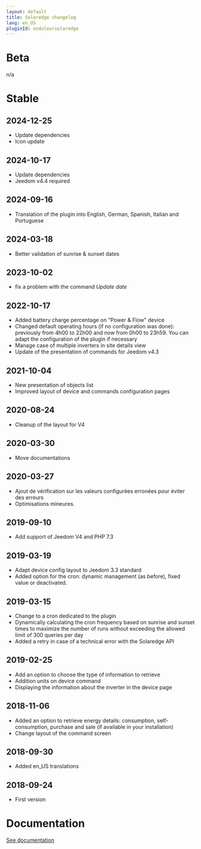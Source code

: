 ```yaml
---
layout: default
title: Solaredge changelog
lang: en_US
pluginId: onduleursolaredge
---
```


# Beta

n/a

# Stable

## 2024-12-25

- Update dependencies
- Icon update

## 2024-10-17

- Update dependencies
- Jeedom v4.4 required

## 2024-09-16

- Translation of the plugin into English, German, Spanish, Italian and Portuguese

## 2024-03-18

- Better validation of sunrise & sunset dates

## 2023-10-02

- fix a problem with the command *Update date*

## 2022-10-17

- Added battery charge percentage on "Power & Flow" device
- Changed default operating hours (if no configuration was done): previously from 4h00 to 22h00 and now from 0h00 to 23h59. You can adapt the configuration of the plugin if necessary
- Manage case of multiple inverters in site details view
- Update of the presentation of commands for Jeedom v4.3

## 2021-10-04

- New presentation of objects list
- Improved layout of device and commands configuration pages

## 2020-08-24

- Cleanup of the layout for V4

## 2020-03-30

- Move documentations

## 2020-03-27

- Ajout de vérification sur les valeurs configurées erronées pour éviter des erreurs
- Optimisations mineures.

## 2019-09-10

- Add support of Jeedom V4 and PHP 7.3

## 2019-03-19

- Adapt device config layout to Jeedom 3.3 standard
- Added option for the cron: dynamic management (as before), fixed value or deactivated.

## 2019-03-15

- Change to a cron dedicated to the plugin
- Dynamically calculating the cron frequency based on sunrise and sunset times to maximize the number of runs without exceeding the allowed limit of 300 queries per day
- Added a retry in case of a technical error with the Solaredge API

## 2019-02-25

- Add an option to choose the type of information to retrieve
- Addition units on device command
- Displaying the information about the inverter in the device page

## 2018-11-06

- Added an option to retrieve energy details: consumption, self-consumption, purchase and sale (if available in your installation)
- Change layout of the command screen

## 2018-09-30

- Added en_US translations

## 2018-09-24

- First version

# Documentation

[See documentation]({{site.baseurl}}/{{page.pluginId}}/{{page.lang}})
